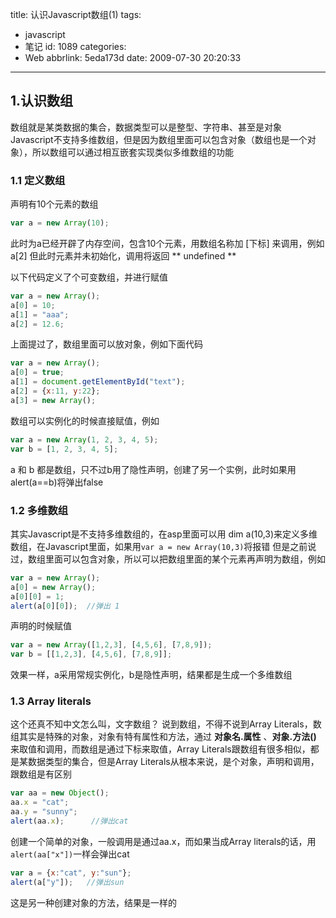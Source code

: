 title: 认识Javascript数组(1)
tags:
  - javascript
  - 笔记
id: 1089
categories:
  - Web
abbrlink: 5eda173d
date: 2009-07-30 20:20:33
---
## 1.认识数组

数组就是某类数据的集合，数据类型可以是整型、字符串、甚至是对象
Javascript不支持多维数组，但是因为数组里面可以包含对象（数组也是一个对象），所以数组可以通过相互嵌套实现类似多维数组的功能

### 1.1 定义数组

声明有10个元素的数组
```js
var a = new Array(10);
```

此时为a已经开辟了内存空间，包含10个元素，用数组名称加 [下标] 来调用，例如 a[2] 但此时元素并未初始化，调用将返回 ** undefined **

以下代码定义了个可变数组，并进行赋值

```js
var a = new Array();
a[0] = 10;
a[1] = "aaa";
a[2] = 12.6; 
```
<!--more-->

上面提过了，数组里面可以放对象，例如下面代码
```js
var a = new Array();
a[0] = true;
a[1] = document.getElementById("text");
a[2] = {x:11, y:22};
a[3] = new Array();
```

数组可以实例化的时候直接赋值，例如
```js
var a = new Array(1, 2, 3, 4, 5);
var b = [1, 2, 3, 4, 5];
```
a 和 b 都是数组，只不过b用了隐性声明，创建了另一个实例，此时如果用alert(a==b)将弹出false

### 1.2 多维数组

其实Javascript是不支持多维数组的，在asp里面可以用 dim a(10,3)来定义多维数组，在Javascript里面，如果用```var a = new Array(10,3)```将报错
但是之前说过，数组里面可以包含对象，所以可以把数组里面的某个元素再声明为数组，例如
```js
var a = new Array();
a[0] = new Array();
a[0][0] = 1;
alert(a[0][0]);  //弹出 1
```

声明的时候赋值
```js
var a = new Array([1,2,3], [4,5,6], [7,8,9]);
var b = [[1,2,3], [4,5,6], [7,8,9]];
```
效果一样，a采用常规实例化，b是隐性声明，结果都是生成一个多维数组

### 1.3 Array literals

这个还真不知中文怎么叫，文字数组？
说到数组，不得不说到Array Literals，数组其实是特殊的对象，对象有特有属性和方法，通过 **对象名.属性** 、**对象.方法()** 来取值和调用，而数组是通过下标来取值，Array Literals跟数组有很多相似，都是某数据类型的集合，但是Array Literals从根本来说，是个对象，声明和调用，跟数组是有区别
```js
var aa = new Object();
aa.x = "cat";
aa.y = "sunny";
alert(aa.x);      //弹出cat
```

创建一个简单的对象，一般调用是通过aa.x，而如果当成Array literals的话，用```alert(aa["x"])```一样会弹出cat
```js
var a = {x:"cat", y:"sun"};
alert(a["y"]);   //弹出sun
```
这是另一种创建对象的方法，结果是一样的